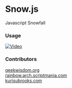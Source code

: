 # Snow.js
Javascript Snowfall

### Usage
[![Video](https://img.youtube.com/vi/9VOYLV6gtOI/0.jpg)](https://www.youtube.com/watch?v=9VOYLV6gtOI)
### Contributors
[geekwisdom.org](http://geekwisdom.org/)  
[rainbow.arch.scriptmania.com](http://rainbow.arch.scriptmania.com/)  
[kurisubrooks.com](https://kurisubrooks.com)
